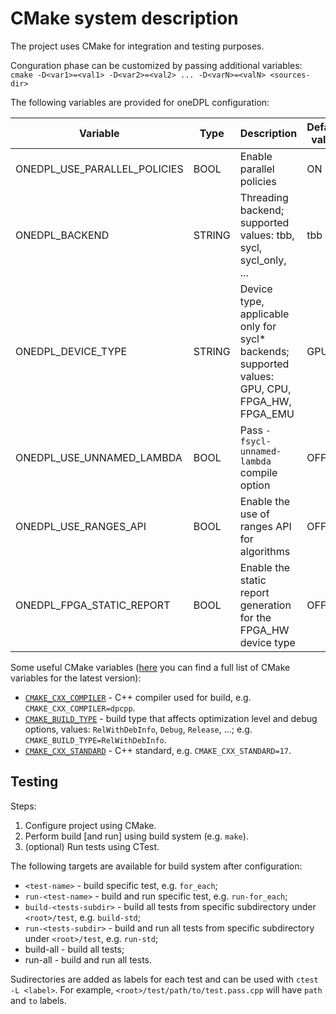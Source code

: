 # CMake system description

The project uses CMake for integration and testing purposes.

Conguration phase can be customized by passing additional variables: `cmake -D<var1>=<val1> -D<var2>=<val2> ... -D<varN>=<valN> <sources-dir>`

The following variables are provided for oneDPL configuration:

| Variable                     | Type   | Description                                                                                    | Default value |
|------------------------------|--------|------------------------------------------------------------------------------------------------|---------------|
| ONEDPL_USE_PARALLEL_POLICIES | BOOL   | Enable parallel policies                                                                       | ON            |
| ONEDPL_BACKEND               | STRING | Threading backend; supported values: tbb, sycl, sycl_only, ...                                 | tbb           |
| ONEDPL_DEVICE_TYPE           | STRING | Device type, applicable only for sycl* backends; supported values: GPU, CPU, FPGA_HW, FPGA_EMU | GPU           |
| ONEDPL_USE_UNNAMED_LAMBDA    | BOOL   | Pass `-fsycl-unnamed-lambda` compile option                                                    | OFF           |
| ONEDPL_USE_RANGES_API        | BOOL   | Enable the use of ranges API for algorithms                                                    | OFF           |
| ONEDPL_FPGA_STATIC_REPORT    | BOOL   | Enable the static report generation for the FPGA_HW device type                                | OFF           |

Some useful CMake variables ([here](https://cmake.org/cmake/help/latest/manual/cmake-variables.7.html) you can find a full list of CMake variables for the latest version):

- [`CMAKE_CXX_COMPILER`](https://cmake.org/cmake/help/latest/variable/CMAKE_LANG_COMPILER.html) - C++ compiler used for build, e.g. `CMAKE_CXX_COMPILER=dpcpp`.
- [`CMAKE_BUILD_TYPE`](https://cmake.org/cmake/help/latest/variable/CMAKE_BUILD_TYPE.html) - build type that affects optimization level and debug options, values: `RelWithDebInfo`, `Debug`, `Release`, ...; e.g. `CMAKE_BUILD_TYPE=RelWithDebInfo`.
- [`CMAKE_CXX_STANDARD`](https://cmake.org/cmake/help/latest/variable/CMAKE_CXX_STANDARD.html) - C++ standard, e.g. `CMAKE_CXX_STANDARD=17`.

## Testing

Steps:

1. Configure project using CMake.
2. Perform build [and run] using build system (e.g. `make`).
3. (optional) Run tests using CTest.

The following targets are available for build system after configuration:

- `<test-name>` - build specific test, e.g. `for_each`;
- `run-<test-name>` - build and run specific test, e.g. `run-for_each`;
- `build-<tests-subdir>` - build all tests from specific subdirectory under `<root>/test`, e.g. `build-std`;
- `run-<tests-subdir>` - build and run all tests from specific subdirectory under `<root>/test`, e.g. `run-std`;
- build-all - build all tests;
- run-all - build and run all tests.

Sudirectories are added as labels for each test and can be used with `ctest -L <label>`.
For example, `<root>/test/path/to/test.pass.cpp` will have `path` and `to` labels.
